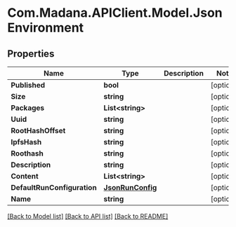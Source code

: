
# Com.Madana.APIClient.Model.JsonEnvironment

## Properties

Name | Type | Description | Notes
------------ | ------------- | ------------- | -------------
**Published** | **bool** |  | [optional] 
**Size** | **string** |  | [optional] 
**Packages** | **List&lt;string&gt;** |  | [optional] 
**Uuid** | **string** |  | [optional] 
**RootHashOffset** | **string** |  | [optional] 
**IpfsHash** | **string** |  | [optional] 
**Roothash** | **string** |  | [optional] 
**Description** | **string** |  | [optional] 
**Content** | **List&lt;string&gt;** |  | [optional] 
**DefaultRunConfiguration** | [**JsonRunConfig**](JsonRunConfig.md) |  | [optional] 
**Name** | **string** |  | [optional] 

[[Back to Model list]](../README.md#documentation-for-models)
[[Back to API list]](../README.md#documentation-for-api-endpoints)
[[Back to README]](../README.md)

